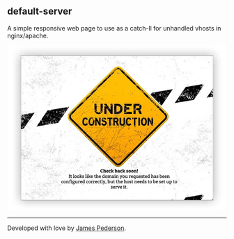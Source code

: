 ## default-server
A simple responsive web page to use as a catch-ll for unhandled vhosts in nginx/apache.

![preview](preview.jpg)

*****

Developed with love by [James Pederson](https://jpederson.com).